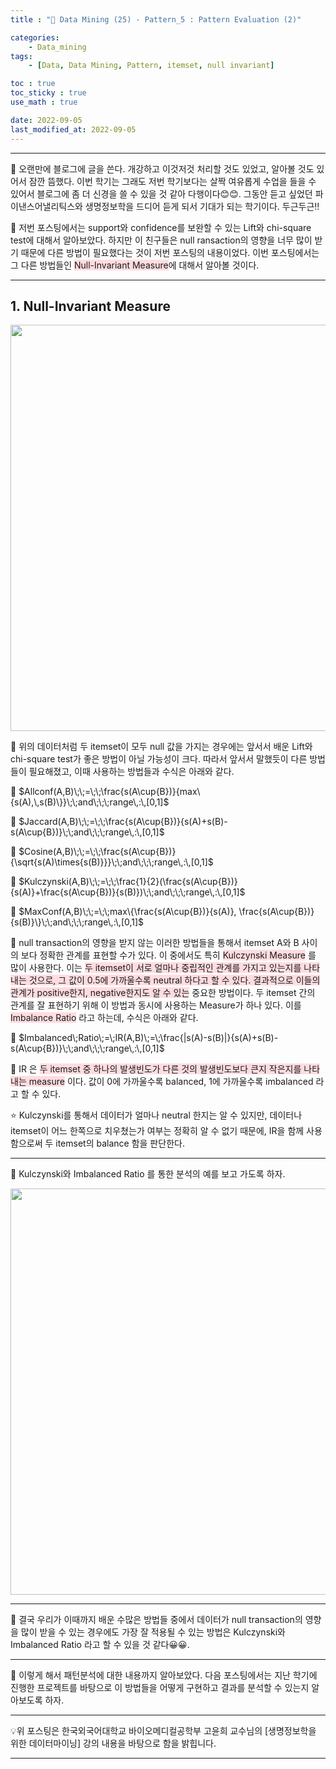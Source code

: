```yaml
---
title : "🧩 Data Mining (25) - Pattern_5 : Pattern Evaluation (2)"

categories:
    - Data_mining
tags:
    - [Data, Data Mining, Pattern, itemset, null invariant]

toc : true
toc_sticky : true 
use_math : true  

date: 2022-09-05
last_modified_at: 2022-09-05  
---  
```

* * *  

🧩 오랜만에 블로그에 글을 쓴다. 개강하고 이것저것 처리할 것도 있었고, 알아볼 것도 있어서 잠깐 뜸했다. 이번 학기는 그래도 저번 학기보다는 살짝 여유롭게 수업을 들을 수 있어서 블로그에 좀 더 신경을 쓸 수 있을 것 같아 다행이다😊😊. 그동안 듣고 싶었던 파이낸스어낼리틱스와 생명정보학을 드디어 듣게 되서 기대가 되는 학기이다. 두근두근!!  

🧩 저번 포스팅에서는 support와 confidence를 보완할 수 있는 Lift와 chi-square test에 대해서 알아보았다. 하지만 이 친구들은 null ransaction의 영향을 너무 많이 받기 때문에 다른 방법이 필요했다는 것이 저번 포스팅의 내용이었다. 이번 포스팅에서는 그 다른 방법들인 <span style="background-color:#ffdce0">Null-Invariant Measure</span>에 대해서 알아볼 것이다.<br>  

***  

## 1. Null-Invariant Measure  

<p align="center"><img src="https://user-images.githubusercontent.com/65170165/186640093-f1364fdd-fc04-4adf-a784-e21125a4ba61.png" width="650" /></p>  

🧩 위의 데이터처럼 두 itemset이 모두 null 값을 가지는 경우에는 앞서서 배운 Lift와 chi-square test가 좋은 방법이 아닐 가능성이 크다. 따라서 앞서서 말했듯이 다른 방법들이 필요해졌고, 이때 사용하는 방법들과 수식은 아래와 같다.<br>  

📌  $Allconf(A,B)\;\;=\;\;\frac{s(A\cup{B})}{max\{s(A),\,s(B)\}}\;\;and\;\;\;range\,:\,[0,1]$<br>  

📌 $Jaccard(A,B)\;\;=\;\;\frac{s(A\cup{B})}{s(A)+s(B)-s(A\cup{B})}\;\;and\;\;\;range\,:\,[0,1]$<br>  

📌 $Cosine(A,B)\;\;=\;\;\frac{s(A\cup{B})}{\sqrt{s(A)\times{s(B)}}}\;\;and\;\;\;range\,:\,[0,1]$<br>  

📌 $Kulczynski(A,B)\;\;=\;\;\frac{1}{2}(\frac{s(A\cup{B})}{s(A)}+\frac{s(A\cup{B})}{s(B)})\;\;and\;\;\;range\,:\,[0,1]$<br>  

📌 $MaxConf(A,B)\;\;=\;\;max\{\frac{s(A\cup{B})}{s(A)}, \frac{s(A\cup{B})}{s(B)}\}\;\;and\;\;\;range\,:\,[0,1]$<br>  

🧩  null transaction의 영향을 받지 않는 이러한 방법들을 통해서 itemset A와 B 사이의 보다 정확한 관계를 표현할 수가 있다. 이 중에서도 특히 <span style="background-color:#ffdce0">Kulczynski Measure</span> 를 많이 사용한다. 이는 <span style="background-color:#ffdce0">두 itemset이 서로 얼마나 중립적인 관계를 가지고 있는지를 나타내는 것으로, 그 값이 0.5에 가까울수록 neutral 하다고 할 수 있다. 결과적으로 이들의 관계가 positive한지, negative한지도 알 수 있는</span> 중요한 방법이다. 두 itemset 간의 관계를 잘 표현하기 위해 이 방법과 동시에 사용하는 Measure가 하나 있다. 이를 <span style="background-color:#ffdce0">Imbalance Ratio</span> 라고 하는데, 수식은 아래와 같다.<br>  

📌 $Imbalanced\;Ratio\;=\;IR(A,B)\;=\;\frac{|s(A)-s(B)|}{s(A)+s(B)-s(A\cup{B})}\;\;and\;\;\;range\,:\,[0,1]$<br>  

🧩 IR 은 <span style="background-color:#ffdce0">두 itemset 중 하나의 발생빈도가 다른 것의 발생빈도보다 큰지 작은지를 나타내는 measure</span> 이다. 값이 0에 가까울수록 balanced, 1에 가까울수록 imbalanced 라고 할 수 있다.<br>  

⭐ Kulczynski를 통해서 데이터가 얼마나 neutral 한지는 알 수 있지만, 데이터나 itemset이 어느 한쪽으로 치우쳤는가 여부는 정확히 알 수 없기 때문에, IR을 함께 사용함으로써 두 itemset의 balance 함을 판단한다.<br>

***  

🧩 Kulczynski와 Imbalanced Ratio 를 통한 분석의 예를 보고 가도록 하자.<br>  

<p align="center"><img src="https://user-images.githubusercontent.com/65170165/188451921-724247a9-218e-44ac-b40b-665300eceed7.png" width="650" /></p>  

***  

🧩 결국 우리가 이때까지 배운 수많은 방법들 중에서 데이터가 null transaction의 영향을 많이 받을 수 있는 경우에도 가장 잘 적용될 수 있는 방법은 Kulczynski와 Imbalanced Ratio 라고 할 수 있을 것 같다😀😀.  

***  
🧩 이렇게 해서 패턴분석에 대한 내용까지 알아보았다. 다음 포스팅에서는 지난 학기에 진행한 프로젝트를 바탕으로 이 방법들을 어떻게 구현하고 결과를 분석할 수 있는지 알아보도록 하자.  

***  
<div style="text-align: left">💡위 포스팅은 한국외국어대학교 바이오메디컬공학부 고윤희 교수님의 [생명정보학을 위한 데이터마이닝] 강의 내용을 바탕으로 함을 밝힙니다.</div>  

***